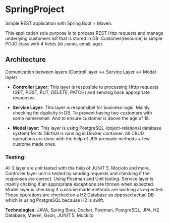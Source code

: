 # SpringProject

Simple REST application with Spring Boot + Maven. 

This application sole purpose is to process REST Http requests and manage underlying customers list that is stored in DB.
Customer(resource) is simple POJO class with 4 fields (id ,name, email, age)

## Architecture

Comunication between layers
(Controll layer <-> Service Layer <-> Model layer)

* **Controller Layer:** This layer is resposible to processing Htttp requests (GET, POST, PUT, DELETE, PATCH) and sending back appropriate responses.

* **Service Layer:** This layer is responsibel for business logic. Mainly checking for duplicity in DB. 
To prevent having two customers with same name/email. And to ensure customer is above the age of 18.  

* **Model layer:** This layer is using PostgreSQL (object-relational database system) for its DB that is running in Docker container.
All CRUD operations are done with the help of JPA premade methods + few custome made ones.

### Testing: 
All 3 layer are unit tested with the help of JUNIT 5, Mockito and more.
Controller layer unit is tested by sending requests and checking if the responses are correct. Using Postman and Unit testing.
Service layer is mainly chcking if an appropriate exceptions are thrown when expected.
Model layer is checking if custome made methods are working as expected. Those operations are checked on a H2 Database as opposed actual DB which is using PostgreSQL because H2 is swift.

**Technologies:** JAVA, Spring Boot, Docker, Postman, PostgreSQL, JPA, H2 Database, Maven, Gson, JUNIT 5, Mockito
